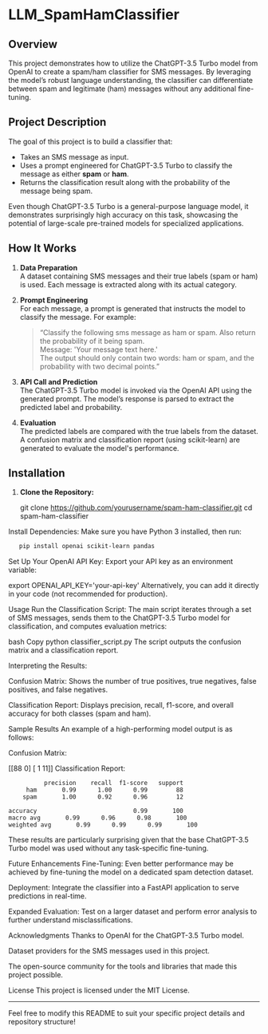 # LLM_SpamHamClassifier
## Overview
This project demonstrates how to utilize the ChatGPT-3.5 Turbo model from OpenAI to create a spam/ham classifier for SMS messages. By leveraging the model’s robust language understanding, the classifier can differentiate between spam and legitimate (ham) messages without any additional fine-tuning.

## Project Description
The goal of this project is to build a classifier that:
- Takes an SMS message as input.
- Uses a prompt engineered for ChatGPT-3.5 Turbo to classify the message as either **spam** or **ham**.
- Returns the classification result along with the probability of the message being spam.

Even though ChatGPT-3.5 Turbo is a general-purpose language model, it demonstrates surprisingly high accuracy on this task, showcasing the potential of large-scale pre-trained models for specialized applications.

## How It Works
1. **Data Preparation**  
   A dataset containing SMS messages and their true labels (spam or ham) is used. Each message is extracted along with its actual category.

2. **Prompt Engineering**  
   For each message, a prompt is generated that instructs the model to classify the message. For example:
   > “Classify the following sms message as ham or spam. Also return the probability of it being spam.  
   Message: 'Your message text here.'  
   The output should only contain two words: ham or spam, and the probability with two decimal points.”

3. **API Call and Prediction**  
   The ChatGPT-3.5 Turbo model is invoked via the OpenAI API using the generated prompt. The model’s response is parsed to extract the predicted label and probability.

4. **Evaluation**  
   The predicted labels are compared with the true labels from the dataset. A confusion matrix and classification report (using scikit-learn) are generated to evaluate the model's performance.

## Installation

1. **Clone the Repository:**
   
   git clone https://github.com/yourusername/spam-ham-classifier.git
   cd spam-ham-classifier


Install Dependencies: Make sure you have Python 3 installed, then run:

```bash
   pip install openai scikit-learn pandas
```
Set Up Your OpenAI API Key: Export your API key as an environment variable:



export OPENAI_API_KEY='your-api-key'
Alternatively, you can add it directly in your code (not recommended for production).

Usage
Run the Classification Script: The main script iterates through a set of SMS messages, sends them to the ChatGPT-3.5 Turbo model for classification, and computes evaluation metrics:

bash
Copy
python classifier_script.py
The script outputs the confusion matrix and a classification report.

Interpreting the Results:

Confusion Matrix: Shows the number of true positives, true negatives, false positives, and false negatives.

Classification Report: Displays precision, recall, f1-score, and overall accuracy for both classes (spam and ham).

Sample Results
An example of a high-performing model output is as follows:

Confusion Matrix:

[[88  0]
 [ 1 11]]
Classification Report:

              precision    recall  f1-score   support
         ham       0.99      1.00      0.99        88
        spam       1.00      0.92      0.96        12

    accuracy                           0.99       100
    macro avg       0.99      0.96      0.98       100
    weighted avg       0.99      0.99      0.99       100
These results are particularly surprising given that the base ChatGPT-3.5 Turbo model was used without any task-specific fine-tuning.

Future Enhancements
Fine-Tuning: Even better performance may be achieved by fine-tuning the model on a dedicated spam detection dataset.

Deployment: Integrate the classifier into a FastAPI application to serve predictions in real-time.

Expanded Evaluation: Test on a larger dataset and perform error analysis to further understand misclassifications.

Acknowledgments
Thanks to OpenAI for the ChatGPT-3.5 Turbo model.

Dataset providers for the SMS messages used in this project.

The open-source community for the tools and libraries that made this project possible.

License
This project is licensed under the MIT License.

---

Feel free to modify this README to suit your specific project details and repository structure!
